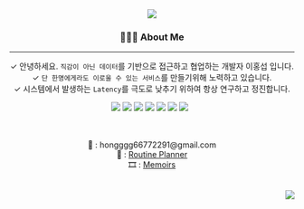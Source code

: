 
<div align=center>
	<img src="https://capsule-render.vercel.app/api?type=waving&color=auto&height=200&section=header&text=Just%20Do%20It!&fontSize=90" />	
</div>
<div align=center>
	
### 🙋🏽‍♂️ About Me
	
---
 ✓ 안녕하세요. `직감이 아닌 데이터`를 기반으로 접근하고 협업하는 개발자 이홍섭 입니다.<br>
 ✓ `단 한명에게라도 이로울 수 있는 서비스`를 만들기위해 노력하고 있습니다.<br>
 ✓ 시스템에서 발생하는 `Latency`를 극도로 낮추기 위하여 항상 연구하고 정진합니다.<br>
</div>
<div align="center">
<img src="https://img.shields.io/badge/Java-007396?style=flat&logo=Conda-Forge&logoColor=white" />
<img src="https://img.shields.io/badge/Spring-6DB33F?style=flat&logo=Spring&logoColor=white" />
<img src="https://img.shields.io/badge/Springboot-6DB33F?style=flat&logo=Spring-boot&logoColor=white" />

<img src="https://img.shields.io/badge/MySQL-4479A1?style=flat&logo=MySQL&logoColor=white" />
<img src="https://img.shields.io/badge/Hibernate-59666C?style=flat&logo=Hibernate&logoColor=white" />
<img src="https://img.shields.io/badge/Amazon AWS-232F3E?style=flat-square&logo=Amazon%20AWS&logoColor=white"/>
<img src="https://img.shields.io/badge/Docker-2496ED?style=flat-square&logo=Docker&logoColor=white"/></a> &nbsp </p>
<br>
<br>
<div align='center'> 📧 : hongggg66772291@gmail.com</div>
<div align='center'> 📓 : <a href="https://me2.kr/ciBBS">Routine Planner</a></div>
<div align='center'> 🎞️ : <a href="https://velog.io/@hongxeob/series/%ED%9A%8C%EA%B3%A0">Memoirs</a></div>
<br>
  
</div>
<p align="right">
<a href="https://hits.seeyoufarm.com"><img src="https://hits.seeyoufarm.com/api/count/incr/badge.svg?url=https%3A%2F%2Fgithub.com%2Fhongxeob&count_bg=%2379C83D&title_bg=%23555555&icon=&icon_color=%23E7E7E7&title=hits&edge_flat=false"/></a>                 
</p>

